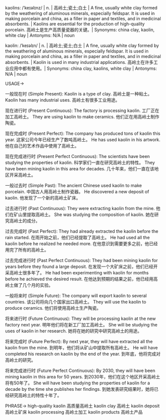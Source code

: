 kaolins: /ˈkeɪəlɪnz/ | n. | 高岭土;瓷土;白土 | A fine, usually white clay formed by the weathering of aluminous minerals, especially feldspar. It is used in making porcelain and china, as a filler in paper and textiles, and in medicinal absorbents. | Kaolins are essential for the production of high-quality porcelain.  高岭土是生产高质量瓷器的关键。| Synonyms: china clay, kaolin, white clay | Antonyms: N/A | noun

kaolin: /ˈkeɪəlɪn/ | n. | 高岭土;瓷土;白土 | A fine, usually white clay formed by the weathering of aluminous minerals, especially feldspar. It is used in making porcelain and china, as a filler in paper and textiles, and in medicinal absorbents. | Kaolin is used in many industrial applications. 高岭土在许多工业应用中都有使用。| Synonyms: china clay, kaolins, white clay | Antonyms: N/A | noun


USAGE->

一般现在时 (Simple Present):
Kaolin is a type of clay. 高岭土是一种粘土。
Kaolin has many industrial uses. 高岭土有很多工业用途。

现在进行时 (Present Continuous):
The factory is processing kaolin. 工厂正在加工高岭土。
They are using kaolin to make ceramics. 他们正在用高岭土制作陶瓷。

现在完成时 (Present Perfect):
The company has produced tons of kaolin this year.  这家公司今年已经生产了数吨高岭土。
He has used kaolin in his artwork. 他在自己的艺术作品中使用了高岭土。

现在完成进行时 (Present Perfect Continuous):
The scientists have been studying the properties of kaolin. 科学家们一直在研究高岭土的特性。
They have been mining kaolin in this area for decades.  几十年来，他们一直在该地区开采高岭土。

一般过去时 (Simple Past):
The ancient Chinese used kaolin to make porcelain.  中国古人用高岭土制作瓷器。
He discovered a new deposit of kaolin. 他发现了一个新的高岭土矿床。

过去进行时 (Past Continuous):
They were extracting kaolin from the mine. 他们在矿山里提取高岭土。
She was studying the composition of kaolin. 她在研究高岭土的成分。

过去完成时 (Past Perfect):
They had already extracted the kaolin before the rain started. 在雨开始之前，他们已经提取了高岭土。
He had used all the kaolin before he realized he needed more.  在他意识到需要更多之前，他已经用完了所有的高岭土。

过去完成进行时 (Past Perfect Continuous):
They had been mining kaolin for years before they found a large deposit.  在发现一个大矿床之前，他们已经开采高岭土很多年了。
He had been experimenting with kaolin for months before he achieved the desired result.  在他达到预期的结果之前，他已经用高岭土做了几个月的实验。

一般将来时 (Simple Future):
The company will export kaolin to several countries.  该公司将向几个国家出口高岭土。
They will use the kaolin to produce ceramics. 他们将使用高岭土生产陶瓷。


将来进行时 (Future Continuous):
They will be processing kaolin at the new factory next year. 明年他们将在新工厂加工高岭土。
She will be studying the uses of kaolin in her research. 她将在她的研究中研究高岭土的用途。

将来完成时 (Future Perfect):
By next year, they will have extracted all the kaolin from the mine. 到明年，他们将从矿山中提取所有高岭土。
He will have completed his research on kaolin by the end of the year.  到年底，他将完成对高岭土的研究。

将来完成进行时 (Future Perfect Continuous):
By 2030, they will have been mining kaolin in this area for 50 years. 到2030年，他们在这个地区开采高岭土将有50年了。
She will have been studying the properties of kaolin for a decade by the time she publishes her findings.  到她发表研究结果时，她将已经研究高岭土的特性十年了。


PHRASE->
high-quality kaolin 高质量高岭土
kaolin clay 高岭土
kaolin deposit 高岭土矿床
kaolin processing 高岭土加工
kaolin products 高岭土产品
